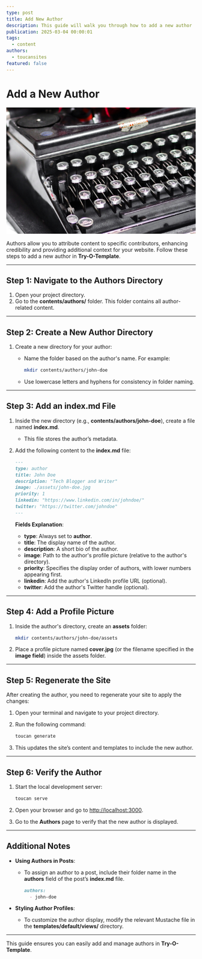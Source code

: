 ```yaml
---
type: post
title: Add New Author
description: This guide will walk you through how to add a new author
publication: 2025-03-04 00:00:01
tags:
  - content
authors:
  - toucansites
featured: false
---
```


# Add a New Author

![Cover Image](./assets/cover.jpg)

Authors allow you to attribute content to specific contributors, enhancing credibility and providing additional context for your website. Follow these steps to add a new author in **Try-O-Template**.

---

## Step 1: Navigate to the Authors Directory

1. Open your project directory.
2. Go to the **contents/authors/** folder. This folder contains all author-related content.

---

## Step 2: Create a New Author Directory

1. Create a new directory for your author:
   - Name the folder based on the author's name. For example:

     ```bash
     mkdir contents/authors/john-doe
     ```

   - Use lowercase letters and hyphens for consistency in folder naming.

---

## Step 3: Add an **index.md** File

1. Inside the new directory (e.g., **contents/authors/john-doe**), create a file named **index.md**.
   - This file stores the author’s metadata.

2. Add the following content to the **index.md** file:

   ```markdown
   ---
   type: author
   title: John Doe
   description: "Tech Blogger and Writer"
   image: ./assets/john-doe.jpg
   priority: 1
   linkedin: "https://www.linkedin.com/in/johndoe/"
   twitter: "https://twitter.com/johndoe"
   ---
   ```

   **Fields Explanation**:
   - **type**: Always set to **author**.
   - **title**: The display name of the author.
   - **description**: A short bio of the author.
   - **image**: Path to the author's profile picture (relative to the author's directory).
   - **priority**: Specifies the display order of authors, with lower numbers appearing first.
   - **linkedin**: Add the author's LinkedIn profile URL (optional).
   - **twitter**: Add the author's Twitter handle (optional).

---

## Step 4: Add a Profile Picture

1. Inside the author's directory, create an **assets** folder:

   ```bash
   mkdir contents/authors/john-doe/assets
   ```

2. Place a profile picture named **cover.jpg** (or the filename specified in the **image field**) inside the assets folder.

---

## Step 5: Regenerate the Site

After creating the author, you need to regenerate your site to apply the changes:

1. Open your terminal and navigate to your project directory.
2. Run the following command:

   ```bash
   toucan generate
   ```

3. This updates the site’s content and templates to include the new author.

---

## Step 6: Verify the Author

1. Start the local development server:

   ```bash
   toucan serve
   ```

2. Open your browser and go to [http://localhost:3000](http://localhost:3000).
3. Go to the **Authors** page to verify that the new author is displayed.

---

## Additional Notes

- **Using Authors in Posts**:
  - To assign an author to a post, include their folder name in the **authors** field of the post’s **index.md** file.

    ```markdown
    authors:
      - john-doe
    ```

- **Styling Author Profiles**:
  - To customize the author display, modify the relevant Mustache file in the **templates/default/views/** directory.

---

This guide ensures you can easily add and manage authors in **Try-O-Template**.
